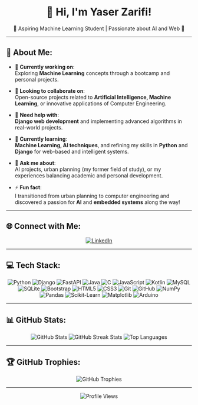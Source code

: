<!-- Centered header -->
<div align="center">
  <h1>👋 Hi, I'm Yaser Zarifi!</h1>
  <p>🌟 Aspiring Machine Learning Student | Passionate about AI and Web 🌟</p>
</div>

---

## 💫 About Me:
- 👷 **Currently working on**:  
  Exploring **Machine Learning** concepts through a bootcamp and personal projects.

- 🤝 **Looking to collaborate on**:  
  Open-source projects related to **Artificial Intelligence, Machine Learning**, or innovative applications of Computer Engineering.

- 👐 **Need help with**:  
  **Django web development** and implementing advanced algorithms in real-world projects.

- 🌱 **Currently learning**:  
  **Machine Learning, AI techniques**, and refining my skills in **Python** and **Django** for web-based and intelligent systems.

- 💬 **Ask me about**:  
  AI projects, urban planning (my former field of study), or my experiences balancing academic and personal development.

- ⚡ **Fun fact**:  
  I transitioned from urban planning to computer engineering and discovered a passion for **AI** and **embedded systems** along the way!

---

## 🌐 Connect with Me:
<div align="center">
  <a href="https://linkedin.com/in/mohammad-yaser-zarifi-2b16b0205/">
    <img src="https://img.shields.io/badge/LinkedIn-%230077B5.svg?style=for-the-badge&logo=linkedin&logoColor=white" alt="LinkedIn" />
  </a>
</div>


---

## 💻 Tech Stack:
<div align="center">
  <!-- Core Programming & Frameworks -->
  <img src="https://img.shields.io/badge/python-3670A0?style=for-the-badge&logo=python&logoColor=ffdd54" alt="Python" />
  <img src="https://img.shields.io/badge/django-%23092E20.svg?style=for-the-badge&logo=django&logoColor=white" alt="Django" />
  <img src="https://img.shields.io/badge/fastapi-005571?style=for-the-badge&logo=fastapi&logoColor=white" alt="FastAPI" />
  <img src="https://img.shields.io/badge/java-%23ED8B00.svg?style=for-the-badge&logo=java&logoColor=white" alt="Java" />
  <img src="https://img.shields.io/badge/C-00599C?style=for-the-badge&logo=c&logoColor=white" alt="C" />
  <img src="https://img.shields.io/badge/javascript-F7DF1E.svg?style=for-the-badge&logo=javascript&logoColor=black" alt="JavaScript" />
  <img src="https://img.shields.io/badge/kotlin-%230095D5.svg?style=for-the-badge&logo=kotlin&logoColor=white" alt="Kotlin" />

  <!-- Databases -->
  <img src="https://img.shields.io/badge/mysql-4479A1.svg?style=for-the-badge&logo=mysql&logoColor=white" alt="MySQL" />
  <img src="https://img.shields.io/badge/sqlite-%2307405e.svg?style=for-the-badge&logo=sqlite&logoColor=white" alt="SQLite" />

  <!-- Frontend / UI -->
  <img src="https://img.shields.io/badge/bootstrap-%238511FA.svg?style=for-the-badge&logo=bootstrap&logoColor=white" alt="Bootstrap" />
  <img src="https://img.shields.io/badge/html5-%23E34F26.svg?style=for-the-badge&logo=html5&logoColor=white" alt="HTML5" />
  <img src="https://img.shields.io/badge/css3-%231572B6.svg?style=for-the-badge&logo=css3&logoColor=white" alt="CSS3" />

  <!-- Tools / DevOps -->
  <img src="https://img.shields.io/badge/git-%23F05033.svg?style=for-the-badge&logo=git&logoColor=white" alt="Git" />
  <img src="https://img.shields.io/badge/github-%23121011.svg?style=for-the-badge&logo=github&logoColor=white" alt="GitHub" />

  <!-- AI / ML -->
  <img src="https://img.shields.io/badge/numpy-%23013243.svg?style=for-the-badge&logo=numpy&logoColor=white" alt="NumPy" />
  <img src="https://img.shields.io/badge/pandas-%23150458.svg?style=for-the-badge&logo=pandas&logoColor=white" alt="Pandas" />
  <img src="https://img.shields.io/badge/scikit--learn-%23F7931E.svg?style=for-the-badge&logo=scikit-learn&logoColor=white" alt="Scikit-Learn" />
  <img src="https://img.shields.io/badge/matplotlib-004088.svg?style=for-the-badge&logo=matplotlib&logoColor=white" alt="Matplotlib" />

  <!-- Embedded / Hardware -->
  <img src="https://img.shields.io/badge/arduino-%2300979D.svg?style=for-the-badge&logo=arduino&logoColor=white" alt="Arduino" />
</div>

---

## 📊 GitHub Stats:
<div align="center">
  <img src="https://github-readme-stats.vercel.app/api?username=YaserZarifi&theme=onedark&hide_border=false&include_all_commits=true&count_private=true" alt="GitHub Stats" />
  <img src="https://github-readme-streak-stats.herokuapp.com/?user=YaserZarifi&theme=onedark&hide_border=false" alt="GitHub Streak Stats" />
  <img src="https://github-readme-stats.vercel.app/api/top-langs/?username=YaserZarifi&theme=onedark&hide_border=false&include_all_commits=true&count_private=true&layout=compact" alt="Top Languages" />
</div>

---

## 🏆 GitHub Trophies:
<div align="center">
  <img src="https://github-profile-trophy.vercel.app/?username=YaserZarifi&theme=dark&no-frame=true&no-bg=false&margin-w=4" alt="GitHub Trophies" />
</div>

---

<div align="center">
  <img src="https://visitcount.itsvg.in/api?id=YaserZarifi&icon=0&color=0" alt="Profile Views" />
</div>
